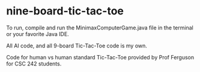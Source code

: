 nine-board-tic-tac-toe
======================

To run, compile and run the MinimaxComputerGame.java file in the terminal or your favorite Java IDE.

All AI code, and all 9-board Tic-Tac-Toe code is my own.

Code for human vs human standard Tic-Tac-Toe provided by Prof Ferguson for CSC 242 students.

